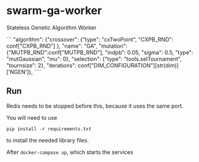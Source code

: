 # swarm-ga-worker

Stateless Genetic Algorithm Worker


´´´
 "algorithm": {"crossover": {"type": "cxTwoPoint", "CXPB_RND": conf["CXPB_RND"] },
                               "name": "GA",
                               "mutation": {"MUTPB_RND":conf["MUTPB_RND"], "indpb": 0.05, "sigma": 0.5, "type": "mutGaussian", "mu": 0},
                               "selection": {"type": "tools.selTournament", "tournsize": 2},
                               "iterations": conf["DIM_CONFIGURATION"][str(dim)]['NGEN']},
´´´´

## Run

Redis needs to be stopped before this, because it uses the same port.

You will need to use 

    pip install -r requirements.txt
    
to install the needed library files.

After `docker-compose up`, which starts the services
